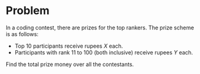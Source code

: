 # Problem

In a coding contest, there are prizes for the top rankers. The prize scheme is as follows:

- Top $10$ participants receive rupees $X$ each.
- Participants with rank $11$ to $100$ (both inclusive) receive rupees $Y$ each.

Find the total prize money over all the contestants.
